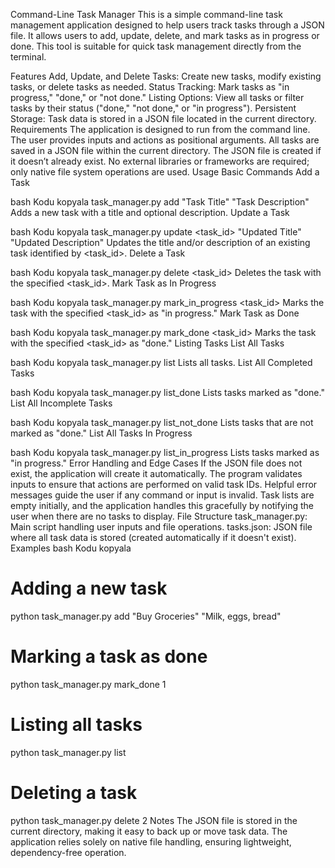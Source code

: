 Command-Line Task Manager
This is a simple command-line task management application designed to help users track tasks through a JSON file. It allows users to add, update, delete, and mark tasks as in progress or done. This tool is suitable for quick task management directly from the terminal.

Features
Add, Update, and Delete Tasks: Create new tasks, modify existing tasks, or delete tasks as needed.
Status Tracking: Mark tasks as "in progress," "done," or "not done."
Listing Options: View all tasks or filter tasks by their status ("done," "not done," or "in progress").
Persistent Storage: Task data is stored in a JSON file located in the current directory.
Requirements
The application is designed to run from the command line.
The user provides inputs and actions as positional arguments.
All tasks are saved in a JSON file within the current directory.
The JSON file is created if it doesn’t already exist.
No external libraries or frameworks are required; only native file system operations are used.
Usage
Basic Commands
Add a Task

bash
Kodu kopyala
task_manager.py add "Task Title" "Task Description"
Adds a new task with a title and optional description.
Update a Task

bash
Kodu kopyala
task_manager.py update <task_id> "Updated Title" "Updated Description"
Updates the title and/or description of an existing task identified by <task_id>.
Delete a Task

bash
Kodu kopyala
task_manager.py delete <task_id>
Deletes the task with the specified <task_id>.
Mark Task as In Progress

bash
Kodu kopyala
task_manager.py mark_in_progress <task_id>
Marks the task with the specified <task_id> as "in progress."
Mark Task as Done

bash
Kodu kopyala
task_manager.py mark_done <task_id>
Marks the task with the specified <task_id> as "done."
Listing Tasks
List All Tasks

bash
Kodu kopyala
task_manager.py list
Lists all tasks.
List All Completed Tasks

bash
Kodu kopyala
task_manager.py list_done
Lists tasks marked as "done."
List All Incomplete Tasks

bash
Kodu kopyala
task_manager.py list_not_done
Lists tasks that are not marked as "done."
List All Tasks In Progress

bash
Kodu kopyala
task_manager.py list_in_progress
Lists tasks marked as "in progress."
Error Handling and Edge Cases
If the JSON file does not exist, the application will create it automatically.
The program validates inputs to ensure that actions are performed on valid task IDs.
Helpful error messages guide the user if any command or input is invalid.
Task lists are empty initially, and the application handles this gracefully by notifying the user when there are no tasks to display.
File Structure
task_manager.py: Main script handling user inputs and file operations.
tasks.json: JSON file where all task data is stored (created automatically if it doesn't exist).
Examples
bash
Kodu kopyala
# Adding a new task
python task_manager.py add "Buy Groceries" "Milk, eggs, bread"

# Marking a task as done
python task_manager.py mark_done 1

# Listing all tasks
python task_manager.py list

# Deleting a task
python task_manager.py delete 2
Notes
The JSON file is stored in the current directory, making it easy to back up or move task data.
The application relies solely on native file handling, ensuring lightweight, dependency-free operation.